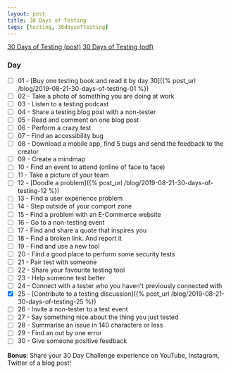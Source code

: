 ```yaml
---
layout: post
title: 30 Days of Testing
tags: [testing, 30daysoftesting]
---
```


[30 Days of Testing (post)](https://www.ministryoftesting.com/dojo/series/30-days-of-testing/lessons/30-days-of-testing)
[30 Days of Testing (pdf)](/assets/30-days-of-testing-challenge.pdf)

### Day
- [ ] 01 - [Buy one testing book and read it by day 30]({% post_url /blog/2019-08-21-30-days-of-testing-01 %})
- [ ] 02 - Take a photo of something you are doing at work
- [ ] 03 - Listen to a testing podcast
- [ ] 04 - Share a testing blog post with a non-tester
- [ ] 05 - Read and comment on one blog post
- [ ] 06 - Perform a crazy test
- [ ] 07 - Find an accessibility bug
- [ ] 08 - Download a mobile app, find 5 bugs and send the feedback to the creator
- [ ] 09 - Create a mindmap
- [ ] 10 - Find an event to attend (online of face to face)
- [ ] 11 - Take a picture of your team
- [ ] 12 - [Doodle a problem]({% post_url /blog/2019-08-21-30-days-of-testing-12 %})
- [ ] 13 - Find a user experience problem
- [ ] 14 - Step outside of your comport zone
- [ ] 15 - Find a problem with an E-Commerce website
- [ ] 16 - Go to a non-testing event
- [ ] 17 - Find and share a quote that inspires you
- [ ] 18 - Find a broken link. And report it
- [ ] 19 - Find and use a new tool
- [ ] 20 - Find a good place to perform some security tests
- [ ] 21 - Pair test with someone
- [ ] 22 - Share your favourite testing tool
- [ ] 23 - Help someone test better
- [ ] 24 - Connect with a tester who you haven't previously connected with
- [x] 25 - [Contribute to a testing discussion]({% post_url /blog/2019-08-21-30-days-of-testing-25 %})
- [ ] 26 - Invite a non-tester to a test event
- [ ] 27 - Say something nice about the thing you just tested
- [ ] 28 - Summarise an issue in 140 characters or less
- [ ] 29 - Find an out by one error
- [ ] 30 - Give someone positive feedback

**Bonus**: Share your 30 Day Challenge experience on YouTube, Instagram, Twitter of a blog post!